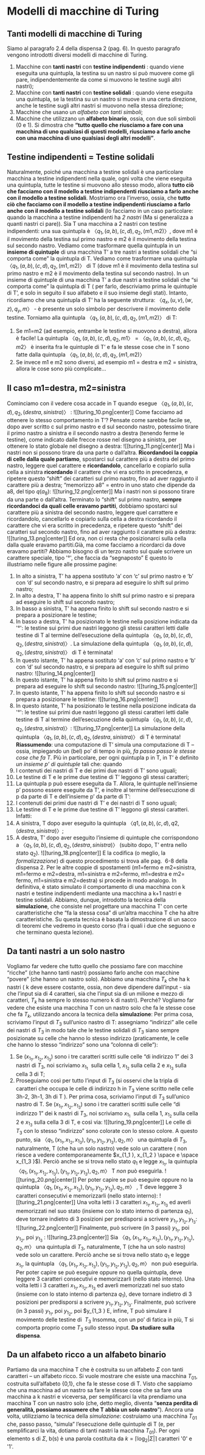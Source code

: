 # Modelli di macchine di Turing
## Tanti modelli di macchine di Turing
Siamo al paragrafo 2.4 della dispensa 2 (pag. 6). In questo paragrafo vengono introdotti diversi modelli di macchine di Turing.
1. Macchine con **tanti nastri** con **testine indipendenti** : quando viene eseguita una quintupla, la testina su un nastro si può muovere come gli pare, indipendentemente da come si muovono le testine sugli altri nastri);
2. Macchine con **tanti nastri** con **testine solidali** : quando viene eseguita una quintupla, se la testina su un nastro si muove in una certa direzione, anche le testine sugli altri nastri si muovono nella stessa direzione;
3. Macchine che usano un *alfabeto con tanti simboli*;
4. Macchine che utilizzano un **alfabeto binario**, ossia, con due soli simboli (0 e 1).
Si dimostra che **“tutto quello che riusciamo a fare con una macchina di uno qualsiasi di questi modelli, riusciamo a farlo anche con una macchina di uno qualsiasi degli altri modelli”**.
## Testine indipendenti = Testine solidali
Naturalmente, poiché una macchina a testine solidali è una particolare macchina a testine indipendenti nella quale, ogni volta che viene eseguita una quintupla, tutte le testine si muovono allo stesso modo, allora **tutto ciò che facciamo con il modello a testine indipendenti riusciamo a farlo anche con il modello a testine solidali**.
Mostriamo ora l’inverso, ossia, che **tutto ciò che facciamo con il modello a testine indipendenti riusciamo a farlo anche con il modello a testine solidali** (lo facciamo in un caso particolare: quando la macchina a testine indipendenti ha *2 nastri* (Ma si generalizza a quanti nastri ci pare)).
Sia T una macchina a 2 nastri con testine indipendenti: una sua quintupla è $〈 q_1 , (a,b), (c,d), q_2 , (m1,m2) 〉$, dove m1 è il movimento della testina sul primo nastro e m2 è il movimento della testina sul secondo nastro.
Vediamo come trasformare quella quintupla in un **insieme di quintuple** di una macchina T’ a tre nastri a testine solidali che “si comporta come” la quintupla di T.
Vediamo come trasformare una quintupla $〈 q_1 , (a,b), (c,d), q_2 , (m1,m2) 〉$ di T (dove m1 è il movimento della testina sul primo nastro e m2 è il movimento della testina sul secondo nastro).
In un insieme di quintuple di una macchina T’ a due nastri a testine solidali che “si comporta come” la quintupla di T ( per farlo, descriviamo prima le quintuple di T’, e solo in seguito il suo alfabeto e il suo insieme degli stati).
Intanto, ricordiamo che una quintupla di T’ ha la seguente struttura: $〈 q_x , (u,v), (w,z), q_y , m 〉$ - è presente un solo simbolo per descrivere il movimento delle testine.
Torniamo alla quintupla $〈 q_1 , (a,b), (c,d), q_2 , (m1,m2) 〉$ di T:
1. Se m1=m2 (ad esempio, entrambe le testine si muovono a destra), allora è facile! La quintupla $〈 q_1 , (a,b), (c,d), q_2 , m1 〉= 〈 q_1 , (a,b), (c,d), q_2 , m2 〉$ è inserita fra le quintuple di T’ e fa le stesse cose che in T sono fatte dalla quintupla $〈 q_1 , (a,b), (c,d), q_2 , (m1,m2) 〉$
2. Se invece m1 e m2 sono diversi, ad esempio m1 = destra e m2 = sinistra, allora le cose sono più complicate…
## Il caso m1=destra, m2=sinistra
Cominciamo con il vedere cosa accade in T quando esegue $〈 q_1 , (a,b), (c,d), q_2 , (destra,sinistra) 〉$ :
![[turing_10.png|center]]
Come facciamo ad ottenere lo stesso comportamento in T’?
Pensate come sarebbe facile se, dopo aver scritto c sul primo nastro e d sul secondo nastro, potessimo tirare il primo nastro a sinistra e il secondo nastro a destra (tenendo ferme le testine), come indicato dalle frecce rosse nel disegno a sinistra, per ottenere lo stato globale nel disegno a destra:
![[turing_11.png|center]]
Ma i nastri non si possono tirare da una parte o dall’altra. **Ricordandoci la coppia di celle dalla quale partiamo**, spostarci sul carattere più a destra del primo nastro, leggere quel carattere e **ricordandolo**, cancellarlo e copiarlo sulla cella a sinistra **ricordando** il carattere che vi era scritto in precedenza, e ripetere questo “shift” dei caratteri sul primo nastro, fino ad aver raggiunto il carattere più a destra; “memorizzo a8” = entro in uno stato che dipende da a8, del tipo $q(a_8)$:
![[turing_12.png|center]]
Ma i nastri non si possono tirare da una parte o dall’altra. Terminato lo “shift” sul primo nastro, **sempre ricordandoci da quali celle eravamo partiti**, dobbiamo spostarci sul carattere più a sinistra del secondo nastro, leggere quel carrattere e ricordandolo, cancellarlo e copiarlo sulla cella a destra ricordando il carattere che vi era scritto in precedenza, e ripetere questo “shift” dei caratteri sul secondo nastro, fino ad aver raggiunto il carattere più a destra:
![[turing_13.png|center]]
Ed ora, non ci resta che posizionarci sulla cella dalla quale eravamo partiti.Già, ma come facciamo a ricordarci da dove eravamo partiti?
Abbiamo bisogno di un terzo nastro sul quale scrivere un carattere speciale, tipo '°', che faccia da “segnaposto”
E questo lo illustriamo nelle figure alle prossime pagine:
1. In alto a sinistra, T’ ha appena sostituto ‘a’ con ‘c’ sul primo nastro e ‘b’ con ‘d’ sul secondo nastro, e si prepara ad eseguire lo shift sul primo nastro;
2. In alto a destra, T’ ha appena finito lo shift sul primo nastro e si prepara ad eseguire lo shift sul secondo nastro;
3. In basso a sinistra, T’ ha appena finito lo shift sul secondo nastro e si prepara a posizionare le testine;
4. In basso a destra, T’ ha posizionato le testine nella posizione indicata da '°': le testine sui primi due nastri leggono gli stessi caratteri letti dalle testine di T al termine dell’esecuzione della quintupla $〈 q_1 , (a,b), (c,d), q_2 , (destra,sinistra) 〉$.
La simulazione della quintupla $〈 q_1 , (a,b), (c,d), q_2 , (destra,sinistra) 〉$ di T è terminata!
1. In questo istante, T’ ha appena sostituto ‘a’ con ‘c’ sul primo nastro e ‘b’ con ‘d’ sul secondo nastro, e si prepara ad eseguire lo shift sul primo nastro:
![[turing_14.png|center]]
2. In questo istante, T’ ha appena finito lo shift sul primo nastro e si prepara ad eseguire lo shift sul secondo nastro:
![[turing_15.png|center]]
3. In questo istante, T’ ha appena finito lo shift sul secondo nastro e si prepara a posizionare le testine:
![[turing_16.png|center]]
4. In questo istante, T’ ha posizionato le testine nella posizione indicata da '°': le testine sui primi due nastri leggono gli stessi caratteri letti dalle testine di T al termine dell’esecuzione della quintupla $〈 q_1 , (a,b), (c,d), q_2 , (destra,sinistra) 〉$:
![[turing_17.png|center]]
La simulazione della quintupla $〈 q_1 , (a,b), (c,d), q_2 , (destra,sinistra) 〉$ di T è terminata!
**Riassumendo**: una computazione di T’ simula una computazione di T – ossia, impiegando un (bel) po’ di tempo in più, _fa passo passo le stesse cose che fa T_. Più in particolare, per ogni quintupla p in T, in T’ è definito _un insieme p’ di quintuple_ tali che: quando 
1. I contenuti dei nastri di T e dei primi due nastri di T’ sono uguali;
2. Le testine di T e le prime due testine di T’ leggono gli stessi caratteri;
3. La quintupla p può essere eseguita da T.
Allora, le quintuple nell’insieme p’ possono essere eseguite da T’, e inoltre al termine dell’esecuzione di p da parte di T e dell’insieme p’ da parte di T’:
1. I contenuti dei primi due nastri di T’ e dei nastri di T sono uguali;
2. Le testine di T e le prime due testine di T’ leggono gli stessi caratteri.
Infatti:
1. A sinistra, T dopo aver eseguito la quintupla $〈 q1 , (a,b), (c,d), q2 , (destra,sinistra) 〉$;
2. A destra, T’ dopo aver eseguito l’insieme di quintuple che corrispondono a $〈 q_1 , (a,b), (c,d), q_2 , (destra,sinistra) 〉$ (subito dopo, T’ entra nello stato $q_2$).
![[turing_18.png|center]]
E la codifica (o meglio, la *formalizzazione*) di questo procedimento si trova alle pag.  6-8 della dispensa 2.
Per le altre coppie di spostamenti (m1=fermo e m2=sinistra, m1=fermo e m2=destra, m1=sinistra e m2=fermo, m1=destra e m2= fermo, m1=sinistra e m2=destra) si procede in modo analogo.
In definitiva, è stato simulato il comportamento di una macchina con k nastri e testine indipendenti mediante una macchina a k+1 nastri e testine solidali.
Abbiamo, dunque, introdotto la tecnica della **simulazione**, che consiste nel progettare una macchina T’ con certe caratteristiche che “fa la stessa cosa” di un’altra macchina T che ha altre caratteristiche.
Su questa tecnica è basata la dimostrazione di un sacco di teoremi che vedremo in questo corso (fra i quali i due che seguono e che terminano questa lezione).
## Da tanti nastri a un solo nastro
Vogliamo far vedere che tutto quello che possiamo fare con macchine “ricche” (che hanno tanti nastri) possiamo farlo anche con macchine “povere” (che hanno un nastro solo).
Abbiamo una macchina $T_k$ che ha k nastri ( k deve essere costante, ossia, non deve dipendere dall’input - sia che l’input sia di 4 caratteri, sia che l’input sia di un milione e mezzo di caratteri, $T_k$  ha sempre lo stesso numero k di nastri). Perché?
Vogliamo far vedere che esiste una macchina T con un nastro solo che fa le stesse cose che fa $T_k$, utilizzando ancora la tecnica della **simulazione**:
Per prima cosa, scriviamo l’input di $T_3$ sull’unico nastro di T: assegniamo “indirizzi” alle celle dei nastri di $T_3$ in modo tale che le testine solidali di $T_3$ siano sempre posizionate su celle che hanno lo stesso indirizzo (praticamente, le celle che hanno lo stesso “indirizzo” sono una ”colonna di celle”):
1. Se $(x_{1_1 }, x_{1_2}, x_{1_3 })$ sono i tre caratteri scritti sulle celle “di indirizzo 1” dei 3 nastri di $T_3$, noi scriviamo $x_{1_1 }$  sulla cella 1, $x_{1_2 }$ sulla cella 2 e $x_{1_3 }$ sulla cella 3 di T;
2. Proseguiamo così per tutto l’input di $T_3$ (si osservi che la tripla di caratteri che occupa le celle di indirizzo h in $T_3$ viene scritto nelle celle 3h-2, 3h-1, 3h di T ).
Per prima cosa, scriviamo l’input di $T_3$ sull’unico nastro di T. Se $(x_{1_1 }, x_{1_2 }, x_{1_3 })$ sono i tre caratteri scritti sulle celle “di indirizzo 1” dei k nastri di $T_3$, noi scriviamo $x_{1_1 }$  sulla cella 1, $x_{1_2 }$ sulla cella 2 e $x_{1_3 }$ sulla cella 3 di T, e così via:
![[turing_19.png|center]]
Le celle di $T_3$ con lo stesso “indirizzo” sono colorate con lo stesso colore.
A questo punto, sia $〈 q_1, (x_{1_1 }, x_{1_2 }, x_{1_3 }), (y_{1_1 }, y_{1_2 }, y_{1_3 }), q_2 , m 〉$ una quintupla di $T_3$, naturalmente, T (che ha un solo nastro) vede solo un carattere ( non riesce a vedere contemporaneamente $x_{1_1 }, x_{1_2 } \space e \space  x_{1_3 }$). Perciò anche se si trova nello stato $q_1$ e legge $x_{1_1 }$, la quintupla $〈 q_1, (x_{1_1 }, x_{1_2 }, x_{1_3 }), (y_{1_1 }, y_{1_2 }, y_{1_3 }), q_2 , m 〉$ T _non_ può eseguirla.
![[turing_20.png|center]]
Per poter capire se può eseguire oppure no la quintupla $〈 q_1, (x_{1_1 }, x_{1_2 }, x_{1_3 }), (y_{1_1 }, y_{1_2 }, y_{1_3 }), q_2 , m 〉$ , T deve leggere 3 caratteri consecutivi e memorizzarli (nello stato interno):
![[turing_21.png|center]]
Una volta letti i 3 caratteri $x_{1_1 }, x_{1_2 }, x_{1_3 }$ ed averli memorizzati nel suo stato (insieme con lo stato interno di partenza $q_1$), deve tornare indietro di 3 posizioni per predisporsi a scrivere $y_{1_1 }, y_{1_2 }, y_{1_3 }$:
![[turing_22.png|center]]
Finalmente, può scrivere (in 3 passi) $y_{1_1 }$, poi $y_{1_2 }$, poi $y_{1_3 }$ :
![[turing_23.png|center]]
Sia $〈 q_1, (x_{1_1 }, x_{1_2 }, x_{1_3 }), (y_{1_1 }, y_{1_2 }, y_{1_3 }), q_2 , m 〉$ una quintupla di $T_3$, naturalmente, T (che ha un solo nastro) vede solo un carattere.
Perciò anche se si trova nello stato $q_1$ e legge $x_{1_1 }$, la quintupla $〈 q_1, (x_{1_1 }, x_{1_2 }, x_{1_3 }), (y_{1_1 }, y_{1_2 }, y_{1_3 }), q_2 , m 〉$ non può eseguirla.
Per poter capire se può eseguire oppure no quella quintupla, deve leggere 3 caratteri consecutivi e memorizzarli (nello stato interno).
Una volta letti i 3 caratteri $x_{1_1 }, x_{1_2 }, x_{1_3}$ ed averli memorizzati nel suo stato (insieme con lo stato interno di partenza $q_1$), deve tornare indietro di 3 posizioni per predisporsi a scrivere $y_{1_1 }, y_{1_2 }, y_{1_3 }$.
Finalmente, può scrivere (in 3 passi) $y_{1_1}$, poi $y_{1_2 }$, poi $y_{1_3 }
E, infine, T può simulare il movimento delle testine di  $T_3$ 
Insomma, con un po’ di fatica in più, T si comporta proprio come $T_3$ sullo stesso input. **Da studiare sulla dispensa**.
## Da un alfabeto ricco a un alfabeto binario
Partiamo da una macchina T che è costruita su un alfabeto $\Sigma$ con tanti caratteri – un alfabeto ricco.
Si vuole mostrare che esiste una macchina $T_{01}$, costruita sull’alfabeto {0,1}, che fa le stesse cose di T.
Visto che sappiamo che una macchina ad un nastro sa fare le stesse cose che sa fare una macchina a k nastri e viceversa, per semplificarci la vita prendiamo una macchina T con un nastro solo (che, detto meglio, diventa “**senza perdita di generalità, possiamo assumere che T abbia un solo nastro**”).
Ancora una volta, utilizziamo la tecnica della *simulazione*: costruiamo una macchina $T_{01}$ che, passo passo, “simula” l’esecuzione delle quintuple di T (e, per semplificarci la vita, dotiamo di tanti nastri la macchina $T_{01}$).
Per ogni elemento s di $\Sigma$, b(s) è una parola costituita da
$k=\lceil\log_2|\Sigma|\rceil$ caratteri '0' e '1'.




